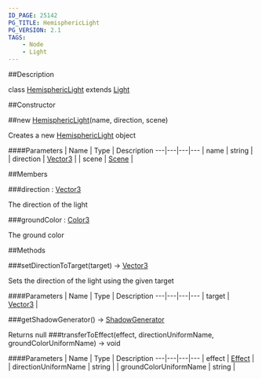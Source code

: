 ```yaml
---
ID_PAGE: 25142
PG_TITLE: HemisphericLight
PG_VERSION: 2.1
TAGS:
    - Node
    - Light
---
```

##Description

class [HemisphericLight](/classes/2.2-alpha/HemisphericLight) extends [Light](/classes/2.2-alpha/Light)



##Constructor

##new [HemisphericLight](/classes/2.2-alpha/HemisphericLight)(name, direction, scene)

Creates a new [HemisphericLight](/classes/2.2-alpha/HemisphericLight) object

####Parameters
 | Name | Type | Description
---|---|---|---
 | name | string | 
 | direction | [Vector3](/classes/2.2-alpha/Vector3) | 
 | scene | [Scene](/classes/2.2-alpha/Scene) | 

##Members

###direction : [Vector3](/classes/2.2-alpha/Vector3)

The direction of the light

###groundColor : [Color3](/classes/2.2-alpha/Color3)

The ground color

##Methods

###setDirectionToTarget(target) &rarr; [Vector3](/classes/2.2-alpha/Vector3)

Sets the direction of the light using the given target

####Parameters
 | Name | Type | Description
---|---|---|---
 | target | [Vector3](/classes/2.2-alpha/Vector3) | 

###getShadowGenerator() &rarr; [ShadowGenerator](/classes/2.2-alpha/ShadowGenerator)

Returns null
###transferToEffect(effect, directionUniformName, groundColorUniformName) &rarr; void



####Parameters
 | Name | Type | Description
---|---|---|---
 | effect | [Effect](/classes/2.2-alpha/Effect) | 
 | directionUniformName | string | 
 | groundColorUniformName | string | 

